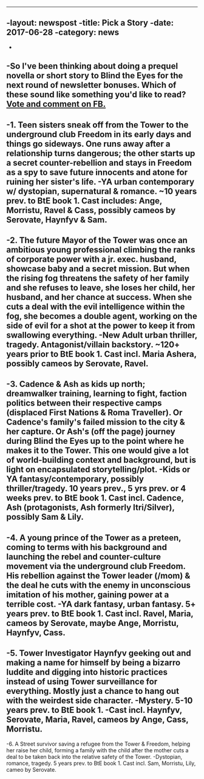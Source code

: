 ----
 -layout: newspost
 -title: Pick a Story
 -date: 2017-06-28
 -category: news
 ----
 -
 -So I've been thinking about doing a prequel novella or short story to Blind the Eyes for the next round of newsletter bonuses. Which of these sound like something you'd like to read? [Vote and comment on FB.](https://www.facebook.com/kaiespace/posts/493675980975435)
 -
 -1. Teen sisters sneak off from the Tower to the underground club Freedom in its early days and things go sideways. One runs away after a relationship turns dangerous; the other starts up a secret counter-rebellion and stays in Freedom as a spy to save future innocents and atone for ruining her sister's life. 
 -YA urban contemporary w/ dystopian, supernatural & romance. ~10 years prev. to BtE book 1. Cast includes: Ange, Morristu, Ravel & Cass, possibly cameos by Serovate, Haynfyv & Sam.
 -
 -2. The future Mayor of the Tower was once an ambitious young professional climbing the ranks of corporate power with a jr. exec. husband, showcase baby and a secret mission. But when the rising fog threatens the safety of her family and she refuses to leave, she loses her child, her husband, and her chance at success. When she cuts a deal with the evil intelligence within the fog, she becomes a double agent, working on the side of evil for a shot at the power to keep it from swallowing everything.
 -New Adult urban thriller, tragedy. Antagonist/villain backstory. ~120+ years prior to BtE book 1. Cast incl. Maria Ashera, possibly cameos by Serovate, Ravel.
 -
 -3. Cadence & Ash as kids up north; dreamwalker training, learning to fight, faction politics between their respective camps (displaced First Nations & Roma Traveller). Or Cadence's family's failed mission to the city & her capture. Or Ash's (off the page) journey during Blind the Eyes up to the point where he makes it to the Tower. This one would give a lot of world-building context and background, but is light on encapsulated storytelling/plot.
 -Kids or YA fantasy/contemporary, possibly thriller/tragedy. 10 years prev., 5 yrs prev. or 4 weeks prev. to BtE book 1. Cast incl. Cadence, Ash (protagonists, Ash formerly Itri/Silver), possibly Sam & Lily.
 -
 -4. A young prince of the Tower as a preteen, coming to terms with his background and launching the rebel and counter-culture movement via the underground club Freedom. His rebellion against the Tower leader (/mom) & the deal he cuts with the enemy in unconscious imitation of his mother, gaining power at a terrible cost.
 -YA dark fantasy, urban fantasy. 5+ years prev. to BtE book 1. Cast incl. Ravel, Maria, cameos by Serovate, maybe Ange, Morristu, Haynfyv, Cass.
 -
 -5. Tower Investigator Haynfyv geeking out and making a name for himself by being a bizarro luddite and digging into historic practices instead of using Tower surveillance for everything. Mostly just a chance to hang out with the weirdest side character.
 -Mystery. 5-10 years prev. to BtE book 1. 
 -Cast incl. Haynfyv, Serovate, Maria, Ravel, cameos by Ange, Cass, Morristu.
 -
 -6. A Street survivor saving a refugee from the Tower & Freedom, helping her raise her child, forming a family with the child after the mother cuts a deal to be taken back into the relative safety of the Tower.
 -Dystopian, romance, tragedy. 5 years prev. to BtE book 1. Cast incl. Sam, Morristu, Lily, cameo by Serovate.
